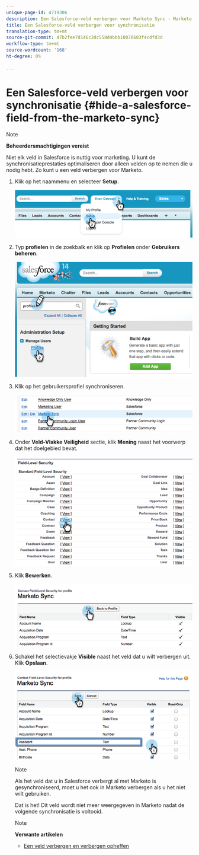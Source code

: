 ```yaml
---
unique-page-id: 4719306
description: Een Salesforce-veld verbergen voor Marketo Sync - Marketo Docs - Productdocumentatie
title: Een Salesforce-veld verbergen voor synchronisatie
translation-type: tm+mt
source-git-commit: 47b2fee7d146c3dc558d4bbb10070683f4cdfd3d
workflow-type: tm+mt
source-wordcount: '168'
ht-degree: 0%

---
```



# Een Salesforce-veld verbergen voor synchronisatie {#hide-a-salesforce-field-from-the-marketo-sync}

>[!NOTE]
>
>**Beheerdersmachtigingen vereist**

Niet elk veld in Salesforce is nuttig voor marketing. U kunt de synchronisatieprestaties optimaliseren door alleen velden op te nemen die u nodig hebt. Zo kunt u een veld verbergen voor Marketo.

1. Klik op het naammenu en selecteer **Setup**.

   ![](assets/image2015-6-30-15-3a11-3a23.png)

1. Typ **profielen** in de zoekbalk en klik op **Profielen** onder **Gebruikers beheren**.

   ![](assets/image2015-6-30-15-3a12-3a46.png)

1. Klik op het gebruikersprofiel synchroniseren.

   ![](assets/image2015-6-30-15-3a17-3a38.png)

1. Onder **Veld-Vlakke Veiligheid** sectie, klik **Mening** naast het voorwerp dat het doelgebied bevat.

   ![](assets/image2015-6-30-15-3a24-3a32.png)

1. Klik **Bewerken**.

   ![](assets/image2015-6-30-15-3a25-3a42.png)

1. Schakel het selectievakje **Visible** naast het veld dat u wilt verbergen uit. Klik **Opslaan**.

   ![](assets/image2015-6-30-15-3a27-3a16.png)

   >[!NOTE]
   >
   >Als het veld dat u in Salesforce verbergt al met Marketo is gesynchroniseerd, moet u het ook in Marketo verbergen als u het niet wilt gebruiken.

   Dat is het! Dit veld wordt niet meer weergegeven in Marketo nadat de volgende synchronisatie is voltooid.

   >[!NOTE]
   >
   >**Verwante artikelen**
   >
   >    
   >    
   >    * [Een veld verbergen en verbergen opheffen](../../../../../product-docs/administration/field-management/hide-and-unhide-a-field.md)


